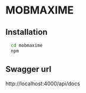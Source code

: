 # MOBMAXIME

## Installation

```bash
  cd mobmaxime
  npm
```

## Swagger url

http://localhost:4000/api/docs
